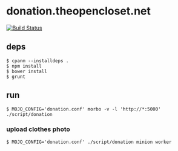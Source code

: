 # donation.theopencloset.net #

[![Build Status](https://travis-ci.org/opencloset/donation.svg?branch=v0.5.13)](https://travis-ci.org/opencloset/donation)

## deps ##

    $ cpanm --installdeps .
    $ npm install
    $ bower install
    $ grunt

## run ##

    $ MOJO_CONFIG='donation.conf' morbo -v -l 'http://*:5000' ./script/donation

### upload clothes photo  ###

    $ MOJO_CONFIG='donation.conf' ./script/donation minion worker
